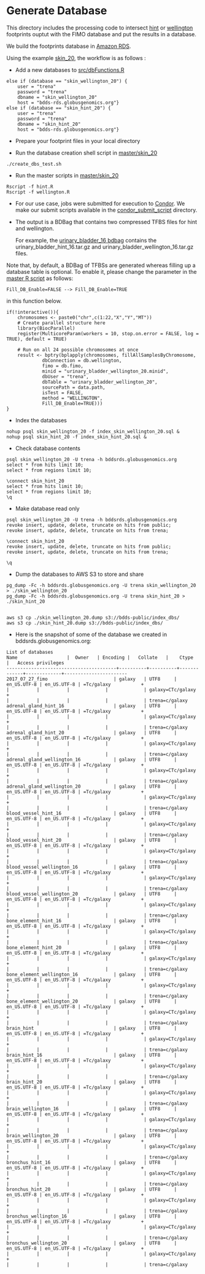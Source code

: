# Generate Database

This directory includes the processing code to intersect [hint](http://www.regulatory-genomics.org/hint/introduction/) or [wellington](https://github.com/jpiper/pyDNase) footprints ouptut with the FIMO database and put the results in a database.

We build the footprints database in [Amazon RDS](https://aws.amazon.com/rds/).

Using the example  [skin_20](https://github.com/globusgenomics/genomics-footprint/tree/master/generate_db/master/skin_20), the workflow is as follows :
- Add a new databases to [src/dbFunctions.R](https://github.com/globusgenomics/genomics-footprint/tree/master/generate_db/src/dbFunctions.R)
```
else if (database == "skin_wellington_20") {
    user = "trena"
    password = "trena"
    dbname = "skin_wellington_20"
    host = "bdds-rds.globusgenomics.org"}
else if (database == "skin_hint_20") {
    user = "trena"
    password = "trena"
    dbname = "skin_hint_20"
    host = "bdds-rds.globusgenomics.org"}
```
- Prepare your footprint files in your local directory

- Run the database creation shell script in [master/skin_20](https://github.com/globusgenomics/genomics-footprint/tree/master/generate_db/master/skin_20)
```
./create_dbs_test.sh
```
- Run the master scripts in [master/skin_20](https://github.com/globusgenomics/genomics-footprint/tree/master/generate_db/master/skin_20)
```
Rscript -f hint.R
Rscript -f wellington.R
```

- For our use case, jobs were submitted for execution to [Condor](https://en.wikipedia.org/wiki/HTCondor).  We make our submit scripts available
in the [condor_submit_script](https://github.com/globusgenomics/genomics-footprint/tree/master/generate_db/condor_submit_script) directory.  

- The output is a BDBag that contains two compressed TFBS files for hint and wellington.

   For example, the [urinary_bladder_16 bdbag](https://github.com/globusgenomics/genomics-footprint/tree/master/generate_db/bdbag_output/urinary_bladder_16) contains the urinary_bladder_hint_16.tar.gz and urinary_bladder_wellington_16.tar.gz files.

Note that, by default, a BDBag of TFBSs are generated whereas filling up a database table is optional. To enable it,
please change the parameter in the [master R script](https://github.com/globusgenomics/genomics-footprint/tree/master/generate_db/master) as follows:

`Fill_DB_Enable=FALSE --> Fill_DB_Enable=TRUE`

in this function below.

```
if(!interactive()){
    chromosomes <- paste0("chr",c(1:22,"X","Y","MT"))
    # Create parallel structure here
    library(BiocParallel)
    register(MulticoreParam(workers = 10, stop.on.error = FALSE, log = TRUE), default = TRUE)

    # Run on all 24 possible chromosomes at once
    result <- bptry(bplapply(chromosomes, fillAllSamplesByChromosome,
             dbConnection = db.wellington,
             fimo = db.fimo,
             minid = "urinary_bladder_wellington_20.minid",
             dbUser = "trena",
             dbTable = "urinary_bladder_wellington_20",
             sourcePath = data.path,
             isTest = FALSE,
             method = "WELLINGTON",
             Fill_DB_Enable=TRUE)))
}
```


- Index the databases
```
nohup psql skin_wellington_20 -f index_skin_wellington_20.sql &
nohup psql skin_hint_20 -f index_skin_hint_20.sql &
```
- Check database contents
```
psql skin_wellington_20 -U trena -h bddsrds.globusgenomics.org
select * from hits limit 10;
select * from regions limit 10;

\connect skin_hint_20
select * from hits limit 10;
select * from regions limit 10;
\q
```
- Make database read only
```
psql skin_wellington_20 -U trena -h bddsrds.globusgenomics.org
revoke insert, update, delete, truncate on hits from public;
revoke insert, update, delete, truncate on hits from trena;

\connect skin_hint_20
revoke insert, update, delete, truncate on hits from public;
revoke insert, update, delete, truncate on hits from trena;

\q
```

- Dump the databases to AWS S3 to store and share
```
pg_dump -Fc -h bddsrds.globusgenomics.org -U trena skin_wellington_20 > ./skin_wellington_20
pg_dump -Fc -h bddsrds.globusgenomics.org -U trena skin_hint_20 > ./skin_hint_20


aws s3 cp ./skin_wellington_20.dump s3://bdds-public/index_dbs/
aws s3 cp ./skin_hint_20.dump s3://bdds-public/index_dbs/
```

- Here is the snapshot of some of the database we created in bddsrds.globusgenomics.org:

```
List of databases
Name                  |  Owner   | Encoding |   Collate   |    Ctype    |   Access privileges
----------------------------------------+----------+----------+-------------+-------------+-----------------------
2017_07_27_fimo                        | galaxy   | UTF8     | en_US.UTF-8 | en_US.UTF-8 | =Tc/galaxy           +
|          |          |             |             | galaxy=CTc/galaxy    +
|          |          |             |             | trena=c/galaxy
adrenal_gland_hint_16                  | galaxy   | UTF8     | en_US.UTF-8 | en_US.UTF-8 | =Tc/galaxy           +
|          |          |             |             | galaxy=CTc/galaxy    +
|          |          |             |             | trena=c/galaxy
adrenal_gland_hint_20                  | galaxy   | UTF8     | en_US.UTF-8 | en_US.UTF-8 | =Tc/galaxy           +
|          |          |             |             | galaxy=CTc/galaxy    +
|          |          |             |             | trena=c/galaxy
adrenal_gland_wellington_16            | galaxy   | UTF8     | en_US.UTF-8 | en_US.UTF-8 | =Tc/galaxy           +
|          |          |             |             | galaxy=CTc/galaxy    +
|          |          |             |             | trena=c/galaxy
adrenal_gland_wellington_20            | galaxy   | UTF8     | en_US.UTF-8 | en_US.UTF-8 | =Tc/galaxy           +
|          |          |             |             | galaxy=CTc/galaxy    +
|          |          |             |             | trena=c/galaxy
blood_vessel_hint_16                   | galaxy   | UTF8     | en_US.UTF-8 | en_US.UTF-8 | =Tc/galaxy           +
|          |          |             |             | galaxy=CTc/galaxy    +
|          |          |             |             | trena=c/galaxy
blood_vessel_hint_20                   | galaxy   | UTF8     | en_US.UTF-8 | en_US.UTF-8 | =Tc/galaxy           +
|          |          |             |             | galaxy=CTc/galaxy    +
|          |          |             |             | trena=c/galaxy
blood_vessel_wellington_16             | galaxy   | UTF8     | en_US.UTF-8 | en_US.UTF-8 | =Tc/galaxy           +
|          |          |             |             | galaxy=CTc/galaxy    +
|          |          |             |             | trena=c/galaxy
blood_vessel_wellington_20             | galaxy   | UTF8     | en_US.UTF-8 | en_US.UTF-8 | =Tc/galaxy           +
|          |          |             |             | galaxy=CTc/galaxy    +
|          |          |             |             | trena=c/galaxy
bone_element_hint_16                   | galaxy   | UTF8     | en_US.UTF-8 | en_US.UTF-8 | =Tc/galaxy           +
|          |          |             |             | galaxy=CTc/galaxy    +
|          |          |             |             | trena=c/galaxy
bone_element_hint_20                   | galaxy   | UTF8     | en_US.UTF-8 | en_US.UTF-8 | =Tc/galaxy           +
|          |          |             |             | galaxy=CTc/galaxy    +
|          |          |             |             | trena=c/galaxy
bone_element_wellington_16             | galaxy   | UTF8     | en_US.UTF-8 | en_US.UTF-8 | =Tc/galaxy           +
|          |          |             |             | galaxy=CTc/galaxy    +
|          |          |             |             | trena=c/galaxy
bone_element_wellington_20             | galaxy   | UTF8     | en_US.UTF-8 | en_US.UTF-8 | =Tc/galaxy           +
|          |          |             |             | galaxy=CTc/galaxy    +
|          |          |             |             | trena=c/galaxy
brain_hint                             | galaxy   | UTF8     | en_US.UTF-8 | en_US.UTF-8 | =Tc/galaxy           +
|          |          |             |             | galaxy=CTc/galaxy    +
|          |          |             |             | trena=c/galaxy
brain_hint_16                          | galaxy   | UTF8     | en_US.UTF-8 | en_US.UTF-8 | =Tc/galaxy           +
|          |          |             |             | galaxy=CTc/galaxy    +
|          |          |             |             | trena=c/galaxy
brain_hint_20                          | galaxy   | UTF8     | en_US.UTF-8 | en_US.UTF-8 | =Tc/galaxy           +
|          |          |             |             | galaxy=CTc/galaxy    +
|          |          |             |             | trena=c/galaxy
brain_wellington_16                    | galaxy   | UTF8     | en_US.UTF-8 | en_US.UTF-8 | =Tc/galaxy           +
|          |          |             |             | galaxy=CTc/galaxy    +
|          |          |             |             | trena=c/galaxy
brain_wellington_20                    | galaxy   | UTF8     | en_US.UTF-8 | en_US.UTF-8 | =Tc/galaxy           +
|          |          |             |             | galaxy=CTc/galaxy    +
|          |          |             |             | trena=c/galaxy
bronchus_hint_16                       | galaxy   | UTF8     | en_US.UTF-8 | en_US.UTF-8 | =Tc/galaxy           +
|          |          |             |             | galaxy=CTc/galaxy    +
|          |          |             |             | trena=c/galaxy
bronchus_hint_20                       | galaxy   | UTF8     | en_US.UTF-8 | en_US.UTF-8 | =Tc/galaxy           +
|          |          |             |             | galaxy=CTc/galaxy    +
|          |          |             |             | trena=c/galaxy
bronchus_wellington_16                 | galaxy   | UTF8     | en_US.UTF-8 | en_US.UTF-8 | =Tc/galaxy           +
|          |          |             |             | galaxy=CTc/galaxy    +
|          |          |             |             | trena=c/galaxy
bronchus_wellington_20                 | galaxy   | UTF8     | en_US.UTF-8 | en_US.UTF-8 | =Tc/galaxy           +
|          |          |             |             | galaxy=CTc/galaxy    +
|          |          |             |             | trena=c/galaxy                   
```
